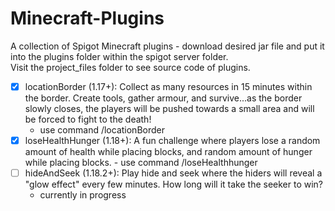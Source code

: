 # Minecraft-Plugins
A collection of Spigot Minecraft plugins - download desired jar file and put it into the plugins folder within the spigot server folder. <br/>
Visit the project_files folder to see source code of plugins.

- [X] locationBorder (1.17+): Collect as many resources in 15 minutes within the border. Create tools, gather armour, and survive...as the border slowly closes, the players will be pushed towards a small area and will be forced to fight to the death!
  - use command /locationBorder
- [X] loseHealthHunger (1.18+): A fun challenge where players lose a random amount of health while placing blocks, and random amount of hunger while placing blocks.      - use command /loseHealthhunger <bool>
- [ ] hideAndSeek (1.18.2+): Play hide and seek where the hiders will reveal a "glow effect" every few minutes. How long will it take the seeker to win?
    - currently in progress

